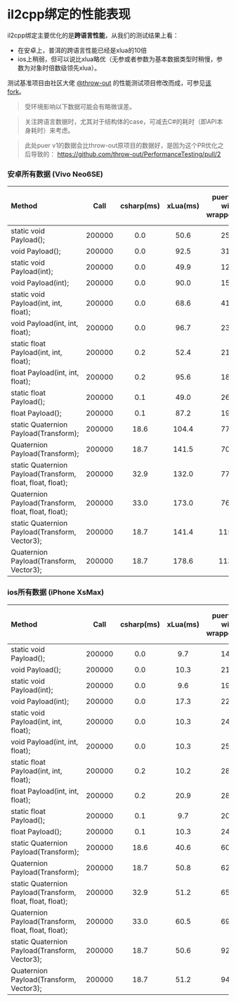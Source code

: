 # il2cpp绑定的性能表现
il2cpp绑定主要优化的是**跨语言性能**，从我们的测试结果上看：

* 在安卓上，普洱的跨语言性能已经是xlua的10倍
* ios上稍弱，但可以说比xlua略优（无参或者参数为基本数据类型时稍慢，参数为对象时倍数级领先xlua）。

测试基准项目由社区大佬 [@throw-out](https://github.com/throw-out) 的性能测试项目修改而成，可参见[该fork](https://github.com/puerts/PerformanceTesting)。


> 受环境影响以下数据可能会有略微误差。

> 关注跨语言数据时，尤其对于结构体的case，可减去C#的耗时（即API本身耗时）来考虑。

> 此处puer v1的数据会比throw-out原项目的数据好，是因为这个PR优化之后导致的： https://github.com/throw-out/PerformanceTesting/pull/2

### 安卓所有数据 (Vivo Neo6SE)
| Method                                                          | Call         | csharp(ms)   | xLua(ms)  | puerts v1 with wrapper(ms) | puerts v2 reflection (ms) | puerts v2 with wrapper (ms)
| :----                                                           | :----:       | :----:       | :----:    | :----:                     | :----:                    | :----:           
| static void Payload();                                          | 200000       | 0.0          | 50.6      | 25.0                       | 20.0                      | 10.0             
| void Payload();                                                 | 200000       | 0.0          | 92.5      | 31.0                       | 14.0                      | 11.0             
| static void Payload(int);                                       | 200000       | 0.0          | 49.9      | 12.0                       | 20.0                      | 8.0              
| void Payload(int);                                              | 200000       | 0.0          | 90.0      | 15.0                       | 26.0                      | 9.0              
| static void Payload(int, int, float);                           | 200000       | 0.0          | 68.6      | 41.0                       | 35.0                      | 8.0              
| void Payload(int, int, float);                                  | 200000       | 0.0          | 96.7      | 23.0                       | 48.0                      | 28.0             
| static float Payload(int, int, float);                          | 200000       | 0.2          | 52.4      | 21.0                       | 69.0                      | 31.0             
| float Payload(int, int, float);                                 | 200000       | 0.2          | 95.6      | 18.0                       | 60.0                      | 41.0          
| static float Payload();                                         | 200000       | 0.1          | 49.0      | 26.0                       | 39.0                      | 8.0              
| float Payload();                                                | 200000       | 0.1          | 87.2      | 19.0                       | 34.0                      | 10.0             
| static Quaternion Payload(Transform);                           | 200000       | 18.6         | 104.4     | 77.0                       | 48.0                      | 35.0             
| Quaternion Payload(Transform);                                  | 200000       | 18.7         | 141.5     | 70.0                       | 47.0                      | 36.0             
| static Quaternion Payload(Transform, float, float, float);      | 200000       | 32.9         | 132.0     | 77.0                       | 66.0                      | 37.0             
| Quaternion Payload(Transform, float, float, float);             | 200000       | 33.0         | 173.0     | 76.0                       | 68.0                      | 38.0             
| static Quaternion Payload(Transform, Vector3);                  | 200000       | 18.7         | 141.4     | 115.0                      | 58.0                      | 36.0             
| Quaternion Payload(Transform, Vector3);                         | 200000       | 18.7         | 178.6     | 113.0                      | 57.0                      | 38.0             

### ios所有数据 (iPhone XsMax)
| Method                                                          | Call         | csharp(ms)   | xLua(ms)  | puerts v1 with wrapper(ms) | puerts v2 reflection (ms) | puerts v2 with wrapper (ms)
| :----                                                           | :----:       | :----:       | :----:    | :----:                     | :----:                    | :----:           
| static void Payload();                                          | 200000       | 0.0          | 9.7       | 14.0                       | 16.0                      | 13.0  
| void Payload();                                                 | 200000       | 0.0          | 10.3      | 21.0                       | 21.0                      | 19.0  
| static void Payload(int);                                       | 200000       | 0.0          | 9.6       | 19.0                       | 23.0                      | 15.0  
| void Payload(int);                                              | 200000       | 0.0          | 17.3      | 22.0                       | 27.0                      | 18.0  
| static void Payload(int, int, float);                           | 200000       | 0.0          | 10.3      | 24.0                       | 36.0                      | 20.0  
| void Payload(int, int, float);                                  | 200000       | 0.0          | 10.3      | 25.0                       | 41.0                      | 23.0  
| static float Payload(int, int, float);                          | 200000       | 0.2          | 10.2      | 28.0                       | 54.0                      | 26.0  
| float Payload(int, int, float);                                 | 200000       | 0.2          | 20.9      | 28.0                       | 56.0                      | 27.0
| static float Payload();                                         | 200000       | 0.1          | 9.7       | 20.0                       | 30.0                      | 20.0  
| float Payload();                                                | 200000       | 0.1          | 10.3      | 24.0                       | 36.0                      | 24.0  
| static Quaternion Payload(Transform);                           | 200000       | 18.6         | 40.6      | 60.0                       | 39.0                      | 32.0  
| Quaternion Payload(Transform);                                  | 200000       | 18.7         | 50.8      | 62.0                       | 40.0                      | 34.0  
| static Quaternion Payload(Transform, float, float, float);      | 200000       | 32.9         | 51.2      | 65.0                       | 60.0                      | 41.0  
| Quaternion Payload(Transform, float, float, float);             | 200000       | 33.0         | 60.5      | 69.0                       | 62.0                      | 42.0  
| static Quaternion Payload(Transform, Vector3);                  | 200000       | 18.7         | 50.6      | 92.0                       | 45.0                      | 36.0  
| Quaternion Payload(Transform, Vector3);                         | 200000       | 18.7         | 51.2      | 94.0                       | 48.0                      | 36.0  
